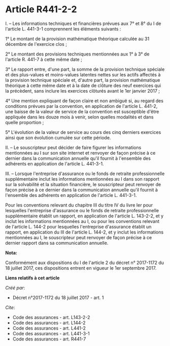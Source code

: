 # Article R441-2-2

I. – Les informations techniques et financières prévues aux 7° et 8° du I de l'article L. 441-3-1 comprennent les éléments
suivants : 

1° Le montant de la provision mathématique théorique calculée au 31 décembre de l'exercice clos ; 

2° Le montant des provisions techniques mentionnées aux 1° à 3° de l'article R. 441-7 à cette même date ; 

3° Le rapport entre, d'une part, la somme de la provision technique spéciale et des plus-values et moins-values latentes
nettes sur les actifs affectés à la provision technique spéciale et, d'autre part, la provision mathématique théorique à
cette même date et à la date de clôture des neuf exercices qui la précèdent, sans inclure les exercices clôturés avant le 1er
janvier 2017 ; 

4° Une mention expliquant de façon claire et non ambiguë si, au regard des conditions prévues par la convention, en
application de l'article L. 441-2, une baisse de la valeur de service de la convention est susceptible d'être appliquée dans
les douze mois à venir, selon quelles modalités et dans quelle proportion ; 

5° L'évolution de la valeur de service au cours des cinq derniers exercices ainsi que son évolution cumulée sur cette
période. 

II. – Le souscripteur peut décider de faire figurer les informations mentionnées au I sur son site internet et renvoyer de
façon précise à ce dernier dans la communication annuelle qu'il fournit à l'ensemble des adhérents en application de
l'article L. 441-3-1. 

III. – Lorsque l'entreprise d'assurance ou le fonds de retraite professionnelle supplémentaire inclut les informations
mentionnées au I dans son rapport sur la solvabilité et la situation financière, le souscripteur peut renvoyer de façon
précise à ce dernier dans la communication annuelle qu'il fournit à l'ensemble des adhérents en application de l'article L.
441-3-1. 

Pour les conventions relevant du chapitre III du titre IV du livre Ier pour lesquelles l'entreprise d'assurance ou le fonds
de retraite professionnelle supplémentaire établit un rapport, en application de l'article L. 143-2-2, et y inclut les
informations mentionnées au I, ou pour les conventions relevant de l'article L. 144-2 pour lesquelles l'entreprise
d'assurance établit un rapport, en application du III de l'article L. 144-2, et y inclut les informations mentionnées au I,
le souscripteur peut renvoyer de façon précise à ce dernier rapport dans sa communication annuelle.

**Nota:**

Conformément aux dispositions du I de l'article 2 du décret n° 2017-1172 du 18 juillet 2017, ces dispositions entrent en
vigueur le 1er septembre 2017.

**Liens relatifs à cet article**

_Créé par_:

  - Décret n°2017-1172 du 18 juillet 2017 - art. 1

_Cite_:

  - Code des assurances - art. L143-2-2
  - Code des assurances - art. L144-2
  - Code des assurances - art. L441-2
  - Code des assurances - art. L441-3-1
  - Code des assurances - art. R441-7
